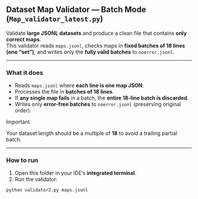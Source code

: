 ## Dataset Map Validator — **Batch Mode** (`Map_validator_latest.py`)

Validate **large JSONL datasets** and produce a clean file that contains **only correct maps**.  
This validator reads `maps.jsonl`, checks maps in **fixed batches of 18 lines (one “set”)**, and writes only the **fully valid batches** to `noerror.jsonl`.

---

### **What it does**
- Reads `maps.jsonl` where **each line is one map JSON**.
- Processes the file in **batches of 18 lines**.
- If **any single map fails** in a batch, the **entire 18-line batch is discarded**.
- Writes only **error-free batches** to `noerror.jsonl` (preserving original order).

> [!IMPORTANT]
> Your dataset length should be a multiple of **18** to avoid a trailing partial batch.

---

### **How to run**

1. Open this folder in your IDE’s **integrated terminal**.
2. Run the validator:

  ```bash
  python validator2.py maps.jsonl

